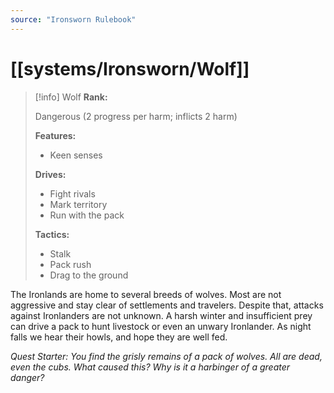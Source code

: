 ```yaml
---
source: "Ironsworn Rulebook"
---
```

# [[systems/Ironsworn/Wolf]]

> [!info] Wolf
> **Rank:**
> 
> Dangerous (2 progress per harm; inflicts 2 harm)
> 
> **Features:**
> 
> - Keen senses
> 
> **Drives:**
> 
> - Fight rivals
> - Mark territory
> - Run with the pack
> 
> **Tactics:**
> 
> - Stalk
> - Pack rush
> - Drag to the ground

The Ironlands are home to several breeds of wolves. Most are not aggressive and stay clear of settlements and travelers. Despite that, attacks against Ironlanders are not unknown. A harsh winter and insufficient prey can drive a pack to hunt livestock or even an unwary Ironlander. As night falls we hear their howls, and hope they are well fed.

_Quest Starter: You find the grisly remains of a pack of wolves. All are dead, even the cubs. What caused this? Why is it a harbinger of a greater danger?_